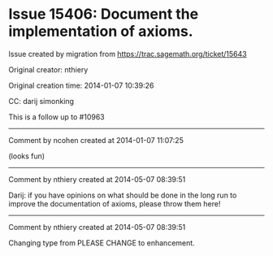# Issue 15406: Document the implementation of axioms.

Issue created by migration from https://trac.sagemath.org/ticket/15643

Original creator: nthiery

Original creation time: 2014-01-07 10:39:26

CC:  darij simonking

This is a follow up to #10963


---

Comment by ncohen created at 2014-01-07 11:07:25

(looks fun)


---

Comment by nthiery created at 2014-05-07 08:39:51

Darij: if you have opinions on what should be done in the long run to improve the documentation of axioms, please throw them here!


---

Comment by nthiery created at 2014-05-07 08:39:51

Changing type from PLEASE CHANGE to enhancement.
